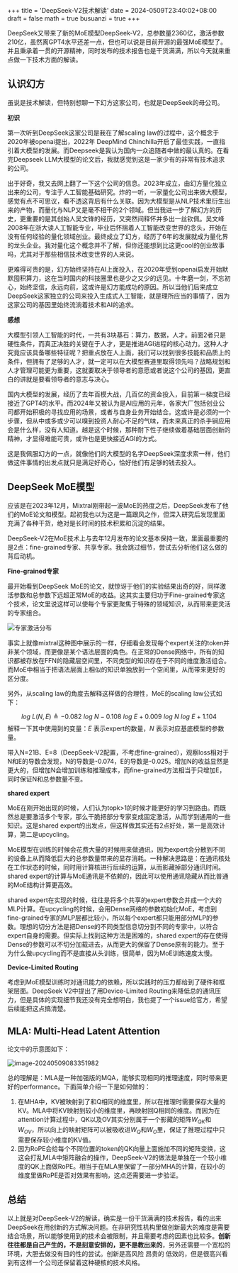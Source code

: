 +++
title = 'DeepSeek-V2技术解读'
date = 2024-0509T23:40:02+08:00
draft = false
math = true
busuanzi = true
+++

DeepSeek又带来了新的MoE模型DeepSeek-V2，总参数量2360亿，激活参数210亿，虽然离GPT4水平还差一点，但也可以说是目前开源的最强MoE模型了。并且秉承着一贯的开源精神，同时发布的技术报告也是干货满满，所以今天就来重点做一下技术方面的解读。

## 认识幻方

虽说是技术解读，但特别想聊一下幻方这家公司，也就是DeepSeek的母公司。

**初识**

第一次听到DeepSeek这家公司是我在了解scaling law的过程中，这个概念于2020年被openai提出，2022年 DeepMind Chinchilla开启了最佳实践，一直指引着大模型的发展。而Deepseek是我认为国内一众追随者中做的最认真的。在看完Deepseek LLM大模型的论文后，我就感觉到这是一家少有的非常有技术追求的公司。

出于好奇，我又去网上翻了一下这个公司的信息。2023年成立，由幻方量化独立出来的公司，专注于人工智能基础研究。炸的一听，一家量化公司出来做大模型，感觉有点不可思议，看不透这背后有什么关联。因为大模型是从NLP技术里衍生出来的产物，而量化与NLP又是毫不相干的2个领域。但当我进一步了解幻方的历史，更重要的是其创始人吴文锋的经历，又突然间释怀并多出一丝钦佩。吴文峰 2008年在浙大读人工智能专业，毕业后怀揣着人工智能改变世界的念头，开始在没有任何经验的量化领域创业。最终成立了幻方，经历了6年的发展就成为量化界的龙头企业。我对量化这个概念并不了解，但你还能想到比这更cool的创业故事吗，尤其对于那些相信技术改变世界的人来说。

更难得可贵的是，幻方始终坚持在AI上面投入，在2020年受到openai启发开始默默囤积算力，这在当时国内的科技圈里也是少之又少的远见。十年磨一剑，不忘初心，始终坚信，永远向前，这或许是幻方能成功的原因。所以当他们后来成立DeepSeek这家独立的公司来投入生成式人工智能，就是理所应当的事情了，因为这家公司的基因里始终流淌着技术和AI的追求。

**感想**

大模型引领人工智能的时代，一共有3块基石：算力，数据，人才。前面2者只是硬性条件，而真正决胜的关键在于人才，更是推进AGI进程的核心动力。这种人才究竟应该具备哪些特征呢？把重点放在人上面，我们可以找到很多技能和品质上的条件，但拥有了足够的人才，就一定可以在大模型赛道里取得领先吗？战略规划和人才管理可能更为重要，这就要取决于领导者的意愿或者说这个公司的基因，更直白的讲就是要看领导者的意志与决心。

国内大模型的发展，经历了去年百模大战，几百亿的资金投入，目前第一梯度已经接近了GPT4的水平。而2024年又被认为是AI应用的元年，各家大厂包括创业公司都开始积极的寻找应用的场景，或者与自身业务开始结合。这或许是必须的一个步骤，但从中或多或少可以嗅到投资人耐心不足的气味，而未来真正的杀手锏应用会是什么样，没有人知道。越是这个时候，那种耐下性子继续做着基础层面创新的精神，才显得难能可贵，或许也是更快接近AGI的方式。

这是我佩服幻方的一点，就像他们的大模型的名字DeepSeek深度求索一样，他们做这件事情的出发点就只是满足好奇心，恰好他们有足够的钱去投入。

## DeepSeek MoE模型

应该是在2023年12月，Mixtral刚带起一波MoE的热度之后，DeepSeek发布了他们的MoE论文和模型。起初我也以为这是一篇跟风之作，但深入研究后发现里面充满了各种干货，绝对是长时间的技术积累和沉淀的结果。

DeepSeek-V2在MoE技术上与去年12月发布的论文基本保持一致，里面最重要的是2点：fine-grained专家、共享专家。我会跳过细节，尝试去分析他们这么做的背后动机。

**Fine-grained专家**

最开始看到DeepSeek MoE的论文，就惊讶于他们的实验结果出奇的好，同样激活参数和总参数下远超正常MoE的收益。这其实主要归功于Fine-grained专家这个技术，论文里说这样可以使每个专家更聚焦于特殊的领域知识，从而带来更灵活的专家组合。



![专家激活分布](https://raw.githubusercontent.com/dawson-chen/picgo-repo/master/image-20240509074932110.png)

事实上就像mixtral这种图中展示的一样，仔细看会发现每个expert关注的token并非某个领域，而更像是某个语法层面的角色。在正常的Dense网络中，所有的知识都被存放在FFN的隐藏层空间里，不同类型的知识存在于不同的维度激活组合。而MoE中相当于把语法层面上相似的知识单独放到一个空间里，从而带来更好的区分度。

另外，从scaling law的角度去解释这样做的合理性，MoE的scaling law公式如下：

$$
log\ L(N,E)\triangleq -0.082\ log\ N - 0.108\ log\ E + 0.009\ log\ N\ log\ E + 1.104 \tag{5}
$$
解释一下其中使用到的变量：$E$ 表示expert的数量，$N$ 表示对应基底模型的参数量。

带入N=21B、E=8（DeepSeek-V2配置，不考虑fine-grained），观察loss相对于N和E的导数会发现，N的导数是-0.074，E的导数是-0.025。增加N的收益显然是更大的，但增加N会增加训练和推理成本，而fine-grained方法相当于只增加E，同时保证N和总参数量不变。

**shared expert**

MoE在刚开始出现的时候，人们认为topk>1的时候才能更好的学习到路由。而既然总是要激活多个专家，那么干脆把部分专家变成固定激活，从而学到通用的一些知识。这是shared expert的出发点，但这样做其实还有2点好处，第一是高效计算，第二是upcycling。

MoE模型在训练的时候会花费大量的时候用来做通讯，因为expert会分散到不同的设备上从而降低巨大的总参数量带来的显存消耗。一种解决思路是：在通讯核处在工作状态的时候，同时用计算核进行后续的运算，从而影藏掉部分通讯时间。shared expert的计算与MoE通讯是不依赖的，因此可以使用通讯隐藏从而比普通的MoE结构计算更高效。

shared expert在实现的时候，往往是将多个共享的expert参数合并成一个大的MLP计算。在upcycling的时候，会用Dense网络的参数初始化MoE，考虑到fine-grained专家的MLP层都比较小，所以每个expert都只能用部分MLP的参数。理想的切分方法是把Dense的不同类型信息切分到不同的专家中，以符合expert自身的需要。但实际上找到这种方法是困难的，shared expert的存在使得Dense的参数可以不切分加载进去，从而更大的保留了Dense原有的能力。至于为什么做upcycling而不是直接从头训练，很简单，因为MoE训练速度太慢。

**Device-Limited Routing**

考虑到MoE模型训练时对通讯能力的依赖，所以实践时的压力都给到了硬件和框架层面。DeepSeek V2中提出了用Device-Limited Routing来降低总的通讯压力，但是具体的实现细节我还没有完全想明白，我也提了一个issue给官方，希望后续能把这点搞清楚。

## MLA: Multi-Head Latent Attention

论文中的示意图如下：

![image-20240509083351982](https://raw.githubusercontent.com/dawson-chen/picgo-repo/master/image-20240509083351982.png)

总的理解是：MLA是一种加强版的MQA，能够实现相同的推理速度，同时带来更好的performance。下面简单介绍一下是如何做的：

1. 在MHA中，KV被映射到了和Q相同的维度里，所以在推理时需要保存大量的KV。MLA中将KV映射到较小的维度里，再映射回Q相同的维度。而因为在attention计算过程中，QK以及OV其实分别属于一个影藏的矩阵$W_{QK}$和$W_{OV}$，所以向上的映射矩阵可以被吸收进$W_Q$和$W_O$里，保证了推理过程中只需要保存较小维度的KV值。
2. 因为RoPE会给每个不同位置的token的QK向量上面施加不同的矩阵变换，这这会打乱MLA中矩阵融合的操作，DeepSeek-V2的做法是单独在一个较小维度的QK上面做RoPE。相当于在MLA里保留了一部分MHA的计算，在较小的维度里做RoPE是否对效果有影响，这点还需要进一步验证。

## 总结

以上就是对DeepSeek-V2的解读，确实是一份干货满满的技术报告，看的出来DeepSeek在用创新的方式解决问题。在非研究性机构里做创新最大的难度是需要结合场景，所以能够使用到的技术会被限制，并且需要考虑的因素也比较多。**创新往往都是自己产生的，不是刻意安排的，更不是教出来的**，另外还需要一个宽松的环境，大胆去做没有目的性的尝试。创新是高风险 昂贵的 低效的，但是很高兴看到有这样一个公司还保留着这种硬核的技术风格。


